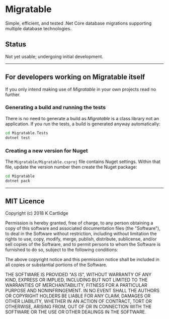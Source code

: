 # Migratable

Simple, efficient, and tested .Net Core database migrations supporting multiple database technologies.

## Status

Not yet usable; undergoing initial development.

---

## For developers working on Migratable itself

If you only intend making use of *Migratable* in your own projects read no further.

### Generating a build and running the tests

There is no need to generate a build as *Migratable* is a class library not an application.
If you run the tests, a build is generated anyway automatically:

``` sh
cd Migratable.Tests
dotnet test
```

### Creating a new version for Nuget

The ```Migratable/Migratable.csproj``` file contains Nuget settings.
Within that file, update the version number then create the Nuget package:

``` sh
cd Migratable
dotnet pack
```

---

## MIT Licence

Copyright (c) 2018 K Cartlidge

Permission is hereby granted, free of charge, to any person obtaining a copy
of this software and associated documentation files (the "Software"), to deal
in the Software without restriction, including without limitation the rights
to use, copy, modify, merge, publish, distribute, sublicense, and/or sell
copies of the Software, and to permit persons to whom the Software is
furnished to do so, subject to the following conditions:

The above copyright notice and this permission notice shall be included in all
copies or substantial portions of the Software.

THE SOFTWARE IS PROVIDED "AS IS", WITHOUT WARRANTY OF ANY KIND, EXPRESS OR
IMPLIED, INCLUDING BUT NOT LIMITED TO THE WARRANTIES OF MERCHANTABILITY,
FITNESS FOR A PARTICULAR PURPOSE AND NONINFRINGEMENT. IN NO EVENT SHALL THE
AUTHORS OR COPYRIGHT HOLDERS BE LIABLE FOR ANY CLAIM, DAMAGES OR OTHER
LIABILITY, WHETHER IN AN ACTION OF CONTRACT, TORT OR OTHERWISE, ARISING FROM,
OUT OF OR IN CONNECTION WITH THE SOFTWARE OR THE USE OR OTHER DEALINGS IN THE
SOFTWARE.
